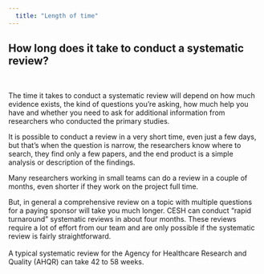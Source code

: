 ```yaml
---
  title: "Length of time"
---
```



## How long does it take to conduct a systematic review?

<br>

The time it takes to conduct a systematic review will depend on how much evidence exists, the kind of questions you’re asking, how much help you have and whether you need to ask for additional information from researchers who conducted the primary studies.


It is possible to conduct a review in a very short time, even just a few days, but that’s when the question is narrow, the researchers know where to search, they find only a few papers, and the end product is a simple analysis or description of the findings. 


Many researchers working in small teams can do a review in a couple of months, even shorter if they work on the project full time. 


But, in general a comprehensive review on a topic with multiple questions for a paying sponsor will take you much longer. CESH can conduct “rapid turnaround” systematic reviews in about four months. These reviews require a lot of effort from our team and are only possible if the systematic review is fairly straightforward. <br><br>
A typical systematic review for the Agency for Healthcare Research and Quality (AHQR) can take 42 to 58 weeks.


